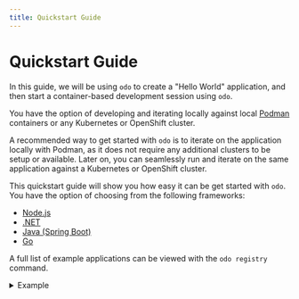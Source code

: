 ```yaml
---
title: Quickstart Guide
---
```


# Quickstart Guide

In this guide, we will be using `odo` to create a "Hello World" application, and then start a container-based development session using `odo`.

You have the option of developing and iterating locally against local [Podman](https://podman.io/) containers or any Kubernetes or OpenShift cluster.

A recommended way to get started with `odo` is to iterate on the application locally with Podman, as it does not require any additional clusters to be setup or available.
Later on, you can seamlessly run and iterate on the same application against a Kubernetes or OpenShift cluster.

This quickstart guide will show you how easy it can be get started with `odo`. You have the option of choosing from the following frameworks:
* [Node.js](nodejs)
* [.NET](dotnet)
* [Java (Spring Boot)](java)
* [Go](go)

A full list of example applications can be viewed with the `odo registry` command.
<details>
<summary>Example</summary>

```shell
$ odo registry                                                     
 NAME                          REGISTRY                DESCRIPTION                                  ARCHITECTURES          VERSIONS                   
 dotnet50                      DefaultDevfileRegistry  .NET 5.0 application                                                1.0.3                      
 dotnet60                      DefaultDevfileRegistry  .NET 6.0 application                                                1.0.2                      
 dotnetcore31                  DefaultDevfileRegistry  .NET Core 3.1 application                                           1.0.3                      
 go                            DefaultDevfileRegistry  Go is an open source programming languag...                         1.0.2, 1.1.0, 2.0.0, 2.1.0 
 java-maven                    DefaultDevfileRegistry  Java application based on Maven 3.6 and ...                         1.2.0                      
 java-openliberty              DefaultDevfileRegistry  Java application based on Java 11 and Ma...  amd64, ppc64le, s390x  0.9.0                      
 java-openliberty-gradle       DefaultDevfileRegistry  Java application based on Java 11, Gradl...  amd64, ppc64le, s390x  0.4.0                      
 java-quarkus                  DefaultDevfileRegistry  Java application using Quarkus and OpenJ...                         1.3.0                      
 java-springboot               DefaultDevfileRegistry  Spring Boot using Java                                              1.2.0, 2.0.0               
 java-vertx                    DefaultDevfileRegistry  Java application using Vert.x and OpenJD...                         1.2.0                      
 java-websphereliberty         DefaultDevfileRegistry  Java application based Java 11 and Maven...  amd64, ppc64le, s390x  0.9.0                      
 java-websphereliberty-gradle  DefaultDevfileRegistry  Java application based on Java 11 and Gr...  amd64, ppc64le, s390x  0.4.0                      
 java-wildfly                  DefaultDevfileRegistry  Java application based on Java 11, using...                         1.1.0                      
 java-wildfly-bootable-jar     DefaultDevfileRegistry  Java application using WildFly in bootab...                         1.1.0                      
 nodejs                        DefaultDevfileRegistry  Node.js application                                                 2.1.1, 2.2.0               
 nodejs-angular                DefaultDevfileRegistry  Angular is a development platform, built...                         2.0.2, 2.1.0, 2.2.0        
 nodejs-nextjs                 DefaultDevfileRegistry  Next.js gives you the best developer exp...                         1.0.3, 1.1.0, 1.2.0        
 nodejs-nuxtjs                 DefaultDevfileRegistry  Nuxt is the backbone of your Vue.js proj...                         1.0.3, 1.1.0, 1.2.0        
 nodejs-react                  DefaultDevfileRegistry  React is a free and open-source front-en...                         2.0.2, 2.1.0, 2.2.0        
 nodejs-svelte                 DefaultDevfileRegistry  Svelte is a radical new approach to buil...                         1.0.3, 1.1.0, 1.2.0        
 nodejs-vue                    DefaultDevfileRegistry  Vue is a JavaScript framework for buildi...                         1.0.2, 1.1.0, 1.2.0        
 php-laravel                   DefaultDevfileRegistry  Laravel is an open-source PHP framework,...                         1.0.1, 2.0.0               
 python                        DefaultDevfileRegistry  Python is an interpreted, object-oriente...                         2.1.0, 3.0.0               
 python-django                 DefaultDevfileRegistry  Django is a high-level Python web framew...                         2.1.0                      
 udi                           DefaultDevfileRegistry  Universal Developer Image provides vario...                         1.0.0

```
</details>
